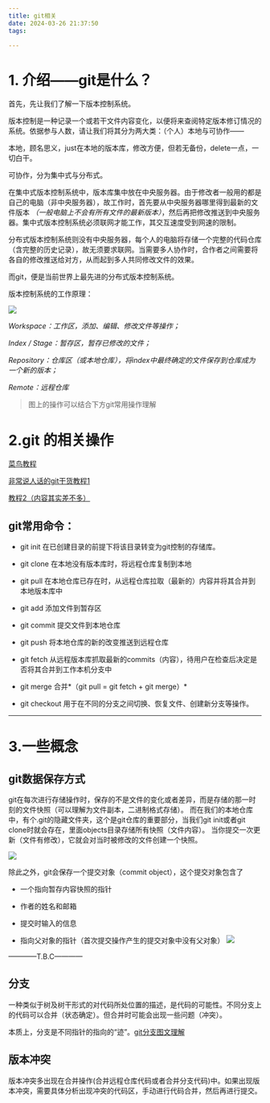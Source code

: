 ```yaml
---
title: git相关
date: 2024-03-26 21:37:50
tags:

---
```


# 1. 介绍——git是什么？

首先，先让我们了解一下版本控制系统。

<!-- more -->

版本控制是一种记录一个或若干文件内容变化，以便将来查阅特定版本修订情况的系统。依据参与人数，请让我们将其分为两大类：（个人）本地与可协作——

本地，顾名思义，just在本地的版本库，修改方便，但若无备份，delete一点，一切白干。

可协作，分为集中式与分布式。

在集中式版本控制系统中，版本库集中放在中央服务器。由于修改者一般用的都是自己的电脑（非中央服务器），故工作时，首先要从中央服务器哪里得到最新的文件版本 *（一般电脑上不会有所有文件的最新版本）*，然后再把修改推送到中央服务器。集中式版本控制系统必须联网才能工作，其交互速度受到网速的限制。

分布式版本控制系统则没有中央服务器，每个人的电脑将存储一个完整的代码仓库（含完整的历史记录），故无须要求联网。当需要多人协作时，合作者之间需要将各自的修改推送给对方，从而起到多人共同修改文件的效果。

而git，便是当前世界上最先进的分布式版本控制系统。

版本控制系统的工作原理：

![](https://raw.githubusercontent.com/shuangyanshan/image/main/img/%E7%89%88%E6%9C%AC%E5%BA%93%E5%B7%A5%E4%BD%9C%E5%8E%9F%E7%90%86.png)

*Workspace：工作区，添加、编辑、修改文件等操作；*

*Index / Stage：暂存区，暂存已修改的文件；*

*Repository：仓库区（或本地仓库），将index中最终确定的文件保存到仓库成为一个新的版本；*

*Remote：远程仓库*

> 图上的操作可以结合下方git常用操作理解



# 2.git 的相关操作

[菜鸟教程](https://www.runoob.com/git/git-tutorial.html)

[非常说人话的git干货教程1](https://zhuanlan.zhihu.com/p/30044692)

[教程2（内容其实差不多）](https://zhuanlan.zhihu.com/p/652125463)

## git常用命令：

* git init 在已创建目录的前提下将该目录转变为git控制的存储库。

* git clone 在本地没有版本库时，将远程仓库复制到本地

* git pull 在本地仓库已存在时，从远程仓库拉取（最新的）内容并将其合并到本地版本库中

* git add 添加文件到暂存区

* git commit 提交文件到本地仓库

* git push 将本地仓库的新的改变推送到远程仓库

* git fetch 从远程版本库抓取最新的commits（内容），待用户在检查后决定是否将其合并到工作本机分支中

* git merge 合并*（git pull = git fetch + git merge）*

* git checkout 用于在不同的分支之间切换、恢复文件、创建新分支等操作。

* * *

# 3.一些概念

## git数据保存方式

git在每次进行存储操作时，保存的不是文件的变化或者差异，而是存储的那一时刻的文件快照（可以理解为文件副本，二进制格式存储）。
而在我们的本地仓库中，有个.git的隐藏文件夹，这个是git仓库的重要部分，当我们git init或者git clone时就会存在，里面objects目录存储所有快照（文件内容）。
当你提交一次更新（文件有修改），它就会对当时被修改的文件创建一个快照。

![](https://raw.githubusercontent.com/shuangyanshan/image/main/img/59c7c9213bc2433890fb62d9df7ee4fa%7Etplv-k3u1fbpfcp-zoom-in-crop-mark_1512_0_0_0.webp)

除此之外，git会保存一个提交对象（commit object），这个提交对象包含了

- 一个指向暂存内容快照的指针

- 作者的姓名和邮箱

- 提交时输入的信息

- 指向父对象的指针（首次提交操作产生的提交对象中没有父对象）
  ![](https://raw.githubusercontent.com/shuangyanshan/image/main/img/769cb13406f14e0e80c238648ae82802%7Etplv-k3u1fbpfcp-zoom-in-crop-mark_1512_0_0_0.webp)
  
  

————T.B.C————

##### 

## 分支

一种类似于树及树干形式的对代码所处位置的描述，是代码的可能性。不同分支上的代码可以合并（状态确定）。但合并时可能会出现一些问题（冲突）。

本质上，分支是不同指针的指向的“迹”。[git分支图文理解](https://juejin.cn/post/7207263350488907813)



## 版本冲突

版本冲突多出现在合并操作(合并远程仓库代码或者合并分支代码)中。如果出现版本冲突，需要具体分析出现冲突的代码区，手动进行代码合并，然后再进行提交。
